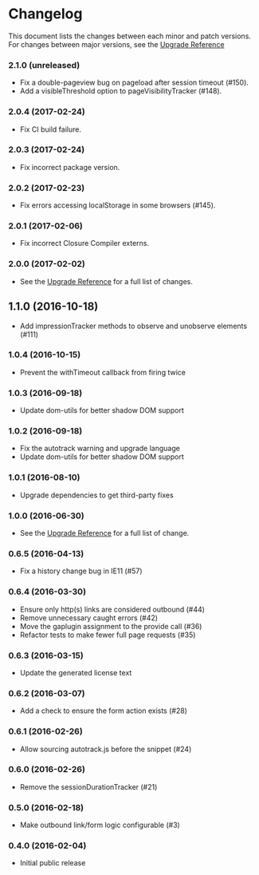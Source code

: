 # Changelog

This document lists the changes between each minor and patch versions. For changes between major versions, see the [Upgrade Reference](/docs/upgrading.md)

### 2.1.0 (unreleased)

- Fix a double-pageview bug on pageload after session timeout (#150).
- Add a visibleThreshold option to pageVisibilityTracker (#148).

### 2.0.4 (2017-02-24)

- Fix CI build failure.

### 2.0.3 (2017-02-24)

- Fix incorrect package version.

### 2.0.2 (2017-02-23)

- Fix errors accessing localStorage in some browsers (#145).

### 2.0.1 (2017-02-06)

- Fix incorrect Closure Compiler externs.

### 2.0.0 (2017-02-02)

- See the [Upgrade Reference](/docs/upgrading.md) for a full list of changes.

## 1.1.0 (2016-10-18)

- Add impressionTracker methods to observe and unobserve elements (#111)

### 1.0.4 (2016-10-15)

- Prevent the withTimeout callback from firing twice

### 1.0.3 (2016-09-18)

- Update dom-utils for better shadow DOM support

### 1.0.2 (2016-09-18)

- Fix the autotrack warning and upgrade language
- Update dom-utils for better shadow DOM support

### 1.0.1 (2016-08-10)

- Upgrade dependencies to get third-party fixes

### 1.0.0 (2016-06-30)

- See the [Upgrade Reference](/docs/upgrading.md) for a full list of change.

### 0.6.5 (2016-04-13)

- Fix a history change bug in IE11 (#57)

### 0.6.4 (2016-03-30)

- Ensure only http(s) links are considered outbound (#44)
- Remove unnecessary caught errors (#42)
- Move the gaplugin assignment to the provide call (#36)
- Refactor tests to make fewer full page requests (#35)

### 0.6.3 (2016-03-15)

- Update the generated license text

### 0.6.2 (2016-03-07)

- Add a check to ensure the form action exists (#28)

### 0.6.1 (2016-02-26)

- Allow sourcing autotrack.js before the snippet (#24)

### 0.6.0 (2016-02-26)

- Remove the sessionDurationTracker (#21)

### 0.5.0 (2016-02-18)

- Make outbound link/form logic configurable (#3)

### 0.4.0 (2016-02-04)

- Initial public release
